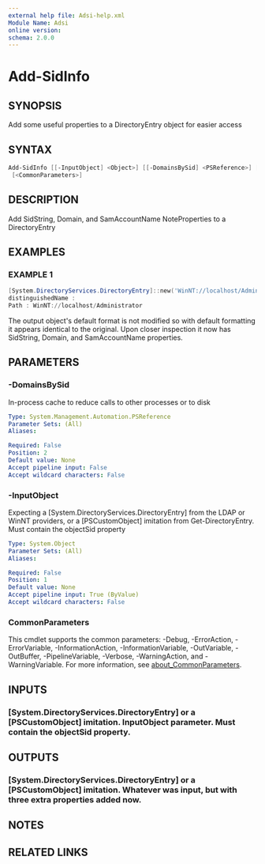 ```yaml
---
external help file: Adsi-help.xml
Module Name: Adsi
online version:
schema: 2.0.0
---
```


# Add-SidInfo

## SYNOPSIS
Add some useful properties to a DirectoryEntry object for easier access

## SYNTAX

```powershell
Add-SidInfo [[-InputObject] <Object>] [[-DomainsBySid] <PSReference>] [-ProgressAction <ActionPreference>]
 [<CommonParameters>]
```

## DESCRIPTION
Add SidString, Domain, and SamAccountName NoteProperties to a DirectoryEntry

## EXAMPLES

### EXAMPLE 1
```powershell
[System.DirectoryServices.DirectoryEntry]::new('WinNT://localhost/Administrator') | Add-SidInfo
distinguishedName :
Path : WinNT://localhost/Administrator
```

The output object's default format is not modified so with default formatting it appears identical to the original.
Upon closer inspection it now has SidString, Domain, and SamAccountName properties.

## PARAMETERS

### -DomainsBySid
In-process cache to reduce calls to other processes or to disk

```yaml
Type: System.Management.Automation.PSReference
Parameter Sets: (All)
Aliases:

Required: False
Position: 2
Default value: None
Accept pipeline input: False
Accept wildcard characters: False
```

### -InputObject
Expecting a \[System.DirectoryServices.DirectoryEntry\] from the LDAP or WinNT providers, or a \[PSCustomObject\] imitation from Get-DirectoryEntry.
Must contain the objectSid property

```yaml
Type: System.Object
Parameter Sets: (All)
Aliases:

Required: False
Position: 1
Default value: None
Accept pipeline input: True (ByValue)
Accept wildcard characters: False
```

### CommonParameters
This cmdlet supports the common parameters: -Debug, -ErrorAction, -ErrorVariable, -InformationAction, -InformationVariable, -OutVariable, -OutBuffer, -PipelineVariable, -Verbose, -WarningAction, and -WarningVariable. For more information, see [about_CommonParameters](http://go.microsoft.com/fwlink/?LinkID=113216).

## INPUTS

### [System.DirectoryServices.DirectoryEntry] or a [PSCustomObject] imitation. InputObject parameter. Must contain the objectSid property.
## OUTPUTS

### [System.DirectoryServices.DirectoryEntry] or a [PSCustomObject] imitation. Whatever was input, but with three extra properties added now.
## NOTES

## RELATED LINKS

